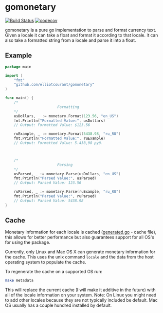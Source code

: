 # gomonetary

[![Build Status](https://travis-ci.com/elliotcourant/gomonetary.svg?branch=master)](https://travis-ci.com/elliotcourant/gomonetary)
[![codecov](https://codecov.io/gh/elliotcourant/gomonetary/branch/master/graph/badge.svg)](https://codecov.io/gh/elliotcourant/gomonetary)

gomonetary is a pure go implementation to parse and format
currency text. Given a locale it can take a float and format
it according to that locale. It can also take a formatted
string from a locale and parse it into a float.

## Example

```go
package main

import (
	"fmt"
	"github.com/elliotcourant/gomonetary"
)

func main() {
	/*
                        Formatting
	*/
	usDollars, _ := monetary.Format(123.56, "en_US")
	fmt.Println("Formatted Value:", usDollars)
	// Output: Formatted Value: $123.56

	ruExample, _ := monetary.Format(5438.98, "ru_RU")
	fmt.Println("Formatted Value:", ruExample)
	// Output: Formatted Value: 5.438,98 руб.



	/*
                        Parsing
	*/
	usParsed, _ := monetary.Parse(usDollars, "en_US")
	fmt.Println("Parsed Value:", usParsed)
	// Output: Parsed Value: 123.56

	ruParsed, _ := monetary.Parse(ruExample, "ru_RU")
	fmt.Println("Parsed Value:", ruParsed)
	// Output: Parsed Value: 5438.98
}
```

## Cache

Monetary information for each locale is cached ([generated.go](generated.go) - cache file), this allows for better
performance but also guarantees support for all OS's for using the
package.

Currently, only Linux and Mac OS X can generate monetary information for
the cache. This uses the unix command `locale` and the data from the host
operating system to populate the cache.

To regenerate the cache on a supported OS run: 

```bash
make metadata
```

This will replace the current cache (I will make it additive in the future)
with all of the locale information on your system. Note: On Linux you might
need to add other locales because they are not typically included be default.
Mac OS usually has a couple hundred installed by default.
